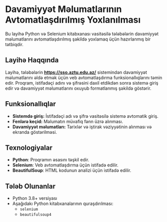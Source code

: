 # Davamiyyət Məlumatlarının Avtomatlaşdırılmış Yoxlanılması

Bu layihə Python və Selenium kitabxanası vasitəsilə tələbələrin davamiyyət məlumatlarını avtomatlaşdırılmış şəkildə yoxlamaq üçün hazırlanmış bir tətbiqdir.

## Layihə Haqqında
Layihə, tələbələrin **https://sso.aztu.edu.az/** sistemindən davamiyyət məlumatlarını əldə etmək üçün veb avtomatlaşdırma funksionallıqlarını təmin edir. Proqram, istifadəçi adını və şifrəsini daxil etdikdən sonra sistemə giriş edir və davamiyyət məlumatlarını oxuyub formatlanmış şəkildə göstərir.

## Funksionallıqlar
- **Sistemdə giriş:** İstifadəçi adı və şifrə vasitəsilə sistemə avtomatik giriş.
- **Fenlərə keçid:** Məlumatın müvafiq fənn üzrə alınması.
- **Davamiyyət məlumatları:** Tarixlər və iştirak vəziyyətinin alınması və ekranda göstərilməsi.

## Texnologiyalar
- **Python**: Proqramın əsasını təşkil edir.
- **Selenium**: Veb avtomatlaşdırma üçün istifadə edilir.
- **BeautifulSoup**: HTML kodunun analizi üçün istifadə edilir.

## Tələb Olunanlar
- Python 3.8+ versiyası
- Aşağıdakı Python kitabxanalarının quraşdırılması:
  - `selenium`
  - `beautifulsoup4`


